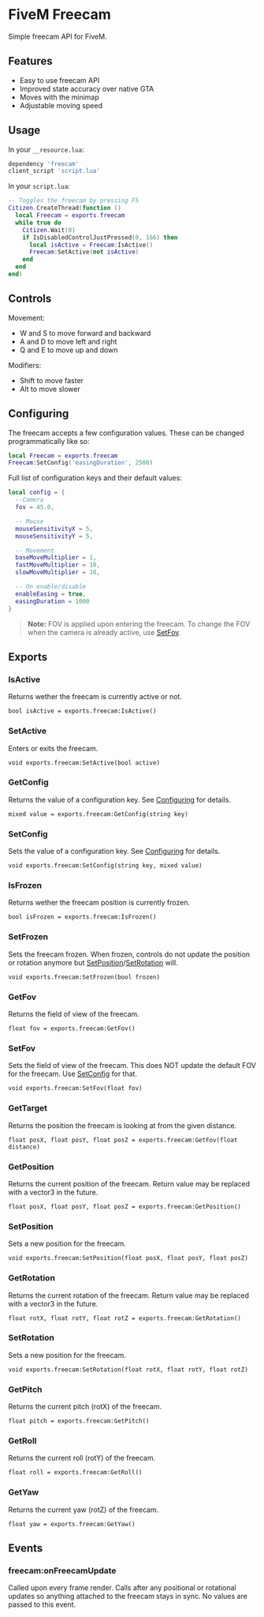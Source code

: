 FiveM Freecam
=============

Simple freecam API for FiveM.

Features
--------

- Easy to use freecam API
- Improved state accuracy over native GTA
- Moves with the minimap
- Adjustable moving speed

Usage
-----

In your `__resource.lua`:
```lua
dependency 'freecam'
client_script 'script.lua'
```

In your `script.lua`:
```lua
-- Toggles the freecam by pressing F5
Citizen.CreateThread(function ()
  local Freecam = exports.freecam
  while true do
    Citizen.Wait(0)
    if IsDisabledControlJustPressed(0, 166) then
      local isActive = Freecam:IsActive()
      Freecam:SetActive(not isActive)
    end
  end
end)
```

Controls
--------

Movement:
- W and S to move forward and backward
- A and D to move left and right
- Q and E to move up and down

Modifiers:
- Shift to move faster
- Alt to move slower

Configuring
-----------

The freecam accepts a few configuration values. These can be changed
programmatically like so:

```lua
local Freecam = exports.freecam
Freecam:SetConfig('easingDuration', 2500)
```

Full list of configuration keys and their default values:

```lua
local config = {
  --Camera
  fov = 45.0,

  -- Mouse
  mouseSensitivityX = 5,
  mouseSensitivityY = 5,

  -- Movement
  baseMoveMultiplier = 1,
  fastMoveMultiplier = 10,
  slowMoveMultiplier = 10,

  -- On enable/disable
  enableEasing = true,
  easingDuration = 1000
}
```

> **Note:** FOV is applied upon entering the freecam. To change the FOV when
> the camera is already active, use [SetFov](#SetFov).

Exports
-------

### IsActive
Returns wether the freecam is currently active or not.

```
bool isActive = exports.freecam:IsActive()
```

### SetActive
Enters or exits the freecam.

```
void exports.freecam:SetActive(bool active)
```

### GetConfig
Returns the value of a configuration key.
See [Configuring](#configuring) for details.

```
mixed value = exports.freecam:GetConfig(string key)
```

### SetConfig
Sets the value of a configuration key.
See [Configuring](#configuring) for details.

```
void exports.freecam:SetConfig(string key, mixed value)
```

### IsFrozen
Returns wether the freecam position is currently frozen.

```
bool isFrozen = exports.freecam:IsFrozen()
```

### SetFrozen
Sets the freecam frozen. When frozen, controls do not update the position or
rotation anymore but [SetPosition](#setposition)/[SetRotation](#setrotation) will.

```
void exports.freecam:SetFrozen(bool frozen)
```

### GetFov
Returns the field of view of the freecam.

```
float fov = exports.freecam:GetFov()
```

### SetFov
Sets the field of view of the freecam. This does NOT update the default FOV for
the freecam. Use [SetConfig](#setconfig) for that.

```
void exports.freecam:SetFov(float fov)
```

### GetTarget
Returns the position the freecam is looking at from the given distance.

```
float posX, float posY, float posZ = exports.freecam:GetFov(float distance)
```

### GetPosition
Returns the current position of the freecam.
Return value may be replaced with a vector3 in the future.

```
float posX, float posY, float posZ = exports.freecam:GetPosition()
```

### SetPosition
Sets a new position for the freecam.

```
void exports.freecam:SetPosition(float posX, float posY, float posZ)
```

### GetRotation
Returns the current rotation of the freecam.
Return value may be replaced with a vector3 in the future.

```
float rotX, float rotY, float rotZ = exports.freecam:GetRotation()
```

### SetRotation
Sets a new position for the freecam.

```
void exports.freecam:SetRotation(float rotX, float rotY, float rotZ)
```

### GetPitch
Returns the current pitch (rotX) of the freecam.

```
float pitch = exports.freecam:GetPitch()
```

### GetRoll
Returns the current roll (rotY) of the freecam.

```
float roll = exports.freecam:GetRoll()
```

### GetYaw
Returns the current yaw (rotZ) of the freecam.

```
float yaw = exports.freecam:GetYaw()
```

Events
------

### freecam:onFreecamUpdate

Called upon every frame render. Calls after any positional or rotational
updates so anything attached to the freecam stays in sync. No values are
passed to this event.
